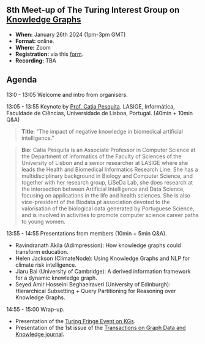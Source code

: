 ## 8th Meet-up of The Turing Interest Group on [Knowledge Graphs](https://www.turing.ac.uk/research/interest-groups/knowledge-graphs)

- **When:** January 26th 2024 (1pm-3pm GMT)
- **Format:** online.
- **Where:** Zoom
- **Registration:** via this [form](https://forms.gle/8EU4EuAxkw6awr1JA).
- **Recording:** TBA

## Agenda

13:0 - 13:05    Welcome and intro from organisers.

13:05 - 13:55    Keynote by [Prof. Catia Pesquita](https://www.di.fc.ul.pt/~catiapesquita/). LASIGE, Informática, Faculdade de Ciências, Universidade de Lisboa, Portugal.  (40min + 10min Q&A)

> **Title**:  "The impact of negative knowledge in biomedical artificial intelligence."

> **Bio**: Catia Pesquita is an Associate Professor in Computer Science at the Department of Informatics of the Faculty of Sciences of the University of Lisbon and a senior researcher at LASIGE where she leads the Health and Biomedical Informatics Research Line.
> She has a multidisciplinary background in Biology and Computer Science, and together with her research group, LiSeDa Lab, she does research at the intersection between Artificial Intelligence and Data Science, focusing on applications in the life and health sciences. She is also vice-president of the Biodata.pt association devoted to the valorisation of the biological data generated by Portuguese Science, and is involved in activities to promote computer science career paths to young women.

13:55 - 14:55   Presentations from members (10min + 5min Q&A).
  -  Ravindranath Akila	(Adimpression): How knowledge graphs could transform education.
  -  Helen Jackson (ClimateNode): Using Knowledge Graphs and NLP for climate risk intelligence.
  -  Jiaru Bai (University of Cambridge): A derived information framework for a dynamic knowledge graph.
  -  Seyed Amir Hosseini Beghaeiraveri	(University of Edinburgh): Hierarchical Subsetting + Query Partitioning for Reasoning over Knowledge Graphs.
  
14:55 - 15:00   Wrap-up. 
- Presentation of the [Turing Fringe Event on KGs](https://github.com/turing-knowledge-graphs/meet-ups/blob/main/symposium-2024-ai-uk-fringe-event.md).
- Presentation of the 1st issue of the [Transactions on Graph Data and Knowledge journal](https://drops.dagstuhl.de/entities/issue/TGDK-volume-1-issue-1).
